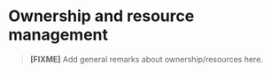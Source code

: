 # Ownership and resource management

> **[FIXME]** Add general remarks about ownership/resources here.
